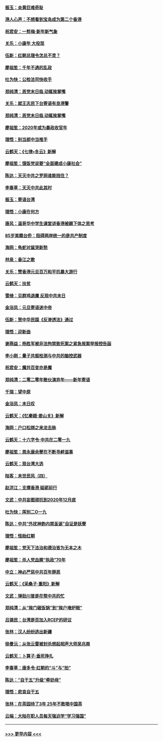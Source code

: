 #### [振玉：炎黄巨难奇耻](../pages/nsc993/n11779632.md?t=01100744) 
#### [港人心声：不想看到宝岛成为第二个香港](../pages/nsc993/n11778817.md?t=01100744) 
#### [祝君安：一剪梅‧新年新气象](../pages/nsc993/n11776340.md?t=01100744) 
#### [关乐：小康年 大役现](../pages/nsc993/n11774213.md?t=01100744) 
#### [伍新：红朝总理令怎总不灵？](../pages/nsc993/n11770813.md?t=01100744) 
#### [廖祖笙：千年不遇的乱政](../pages/nsc993/n11770373.md?t=01100744) 
#### [吐为快：公检法司快收手](../pages/nsc993/n11770359.md?t=01100744) 
#### [郑纯清：恶党末日临 动辄挨掌嘴](../pages/nsc993/n11769912.md?t=01100744) 
#### [关乐：就王志民下台寄语有良港警](../pages/nsc993/n11769903.md?t=01100744) 
#### [郑纯清：恶党末日临 动辄挨掌嘴](../pages/nsc993/n11769356.md?t=01100744) 
#### [廖祖笙：2020年或为暴政收官年](../pages/nsc993/n11768216.md?t=01100744) 
#### [理悟：别当郎中当推手](../pages/nsc993/n11768243.md?t=01100744) 
#### [云鹤天：《七律▪冬云》新解](../pages/nsc993/n11768204.md?t=01100744) 
#### [廖祖笙：饿饭党说要“全面建成小康社会”](../pages/nsc993/n11767482.md?t=01100744) 
#### [陈达：天灭中共之罗网谁能挡住？](../pages/nsc993/n11767465.md?t=01100744) 
#### [李春草：天灭中共此其时](../pages/nsc993/n11767452.md?t=01100744) 
#### [振玉：寄语台湾](../pages/nsc993/n11767432.md?t=01100744) 
#### [理悟：小康在何方](../pages/nsc993/n11767394.md?t=01100744) 
#### [唐风：温哥华中学生课堂讲香港被踢下体之思考](../pages/nsc993/n11766848.md?t=01100744) 
#### [85岁美籍台侨：阻碍两岸统一的是共产制度](../pages/nsc993/n11765043.md?t=01100744) 
#### [海网：龟蛇对鼠哭新愁](../pages/nsc993/n11764895.md?t=01100744) 
#### [林泉：香江之歌](../pages/nsc993/n11764415.md?t=01100744) 
#### [关乐：赞香港元旦百万和平抗暴大游行](../pages/nsc993/n11764382.md?t=01100744) 
#### [云鹤天：扶贫](../pages/nsc993/n11764245.md?t=01100744) 
#### [雪绮：见群鸡退鹰  反观中共末日](../pages/nsc993/n11762112.md?t=01100744) 
#### [金浴凤：元旦寄语迷中帝](../pages/nsc993/n11761788.md?t=01100744) 
#### [伍新：贺中华民国《反渗透法》通过](../pages/nsc993/n11761994.md?t=01100744) 
#### [理悟：迎新曲](../pages/nsc993/n11761152.md?t=01100744) 
#### [谢燕益：杨胜军被非法拘禁致死案之紧急报案举报控告函](../pages/nsc993/n11756134.md?t=01100744) 
#### [李小刚：量子共振检测与中共的脑控武器](../pages/nsc993/n11754518.md?t=01100744) 
#### [祝君安：魔共百变亦是魔](../pages/nsc993/n11754469.md?t=01100744) 
#### [郑纯清：二零二零年散伙演弃年——新年寄语](../pages/nsc993/n11754195.md?t=01100744) 
#### [千瑞：望中原](../pages/nsc993/n11754159.md?t=01100744) 
#### [金浴凤：末日叹](../pages/nsc993/n11752359.md?t=01100744) 
#### [云鹤天：《忆秦娥‧娄山关》新解](../pages/nsc993/n11752348.md?t=01100744) 
#### [海网：户口松绑之来龙去脉](../pages/nsc993/n11752328.md?t=01100744) 
#### [云鹤天：十六字令‧中共在二零一九](../pages/nsc993/n11752305.md?t=01100744) 
#### [廖祖笙：周永康余孽在不断寻衅滋事](../pages/nsc993/n11751013.md?t=01100744) 
#### [云鹤天：观台湾大选](../pages/nsc993/n11751007.md?t=01100744) 
#### [陆客：末世民风（四）](../pages/nsc993/n11749203.md?t=01100744) 
#### [赵洪江：支撑香港 砥砺前行](../pages/nsc993/n11748482.md?t=01100744) 
#### [文武：中共妄图顽抗到2020年12月底](../pages/nsc993/n11748446.md?t=01100744) 
#### [吐为快：挥别二O一九](../pages/nsc993/n11748411.md?t=01100744) 
#### [陈达：中共“外扰神韵内禁圣诞”自证是妖孽](../pages/nsc993/n11748226.md?t=01100744) 
#### [理悟：怪胎红朝](../pages/nsc993/n11748206.md?t=01100744) 
#### [廖祖笙：党天下法治和德治皆为无本之木](../pages/nsc993/n11748135.md?t=01100744) 
#### [廖祖笙：杀人党血腥“执政”70年](../pages/nsc993/n11745144.md?t=01100744) 
#### [中立：神必严惩中共百年罪恶](../pages/nsc993/n11744970.md?t=01100744) 
#### [云鹤天：《采桑子‧重阳》新解](../pages/nsc993/n11744948.md?t=01100744) 
#### [文武：弹劾川普是在帮中共的忙](../pages/nsc993/n11744758.md?t=01100744) 
#### [郑纯清：从“挨门砸饭锅”到“挨户堵炉眼”](../pages/nsc993/n11744745.md?t=01100744) 
#### [吕锡民：台湾是否加入RCEP的研议](../pages/nsc993/n11744701.md?t=01100744) 
#### [张林：汉人纷纷逃出新疆](../pages/nsc993/n11743530.md?t=01100744) 
#### [徐曼沅：从张云雷被封杀想起相声大师吴兆南](../pages/nsc993/n11741816.md?t=01100744) 
#### [云鹤天：卜算子‧垂死挣扎](../pages/nsc993/n11739956.md?t=01100744) 
#### [李春草：唐多令‧红朝的“斗”与“拍”](../pages/nsc993/n11739830.md?t=01100744) 
#### [陈达：“自干五”升级“牵妨母”](../pages/nsc993/n11739724.md?t=01100744) 
#### [理悟：悲哀自干五](../pages/nsc993/n11739547.md?t=01100744) 
#### [张林：在茶园待了3年 25年不敢喝中国茶](../pages/nsc993/n11739240.md?t=01100744) 
#### [云端：大陆在职人员每天强迫学“学习强国”](../pages/nsc993/n11738735.md?t=01100744) 

----
#### [ >>> 更早内容 <<< ](../indexes/nsc993-earlier.md)
